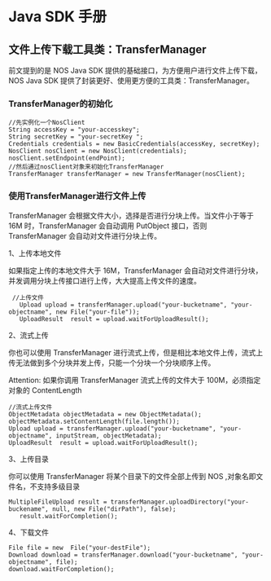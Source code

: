# Java SDK 手册

## 文件上传下载工具类：TransferManager

前文提到的是 NOS Java SDK 提供的基础接口，为方便用户进行文件上传下载，NOS Java SDK 提供了封装更好、使用更方便的工具类：TransferManager。

### TransferManager的初始化

    //先实例化一个NosClient
    String accessKey = "your-accesskey";
    String secretKey = "your-secretKey ";
    Credentials credentials = new BasicCredentials(accessKey, secretKey);
    NosClient nosClient = new NosClient(credentials);
    nosClient.setEndpoint(endPoint);
    //然后通过nosClient对象来初始化TransferManager
    TransferManager transferManager = new TransferManager(nosClient);

### 使用TransferManager进行文件上传
TransferManager 会根据文件大小，选择是否进行分块上传。当文件小于等于 16M 时，TransferManager 会自动调用 PutObject 接口，否则 TransferManager 会自动对文件进行分块上传。 

1、上传本地文件

如果指定上传的本地文件大于 16M，TransferManager 会自动对文件进行分块，并发调用分块上传接口进行上传，大大提高上传文件的速度。

     //上传文件
       Upload upload = transferManager.upload("your-bucketname", "your-objectname", new File("your-file"));
       UploadResult  result = upload.waitForUploadResult();

2、流式上传

你也可以使用 TransferManager 进行流式上传，但是相比本地文件上传，流式上传无法做到多个分块并发上传，只能一个分块一个分块顺序上传。

Attention:
如果你调用 TransferManager 流式上传的文件大于 100M，必须指定对象的 ContentLength

    //流式上传文件
    ObjectMetadata objectMetadata = new ObjectMetadata();
    objectMetadata.setContentLength(file.length());
    Upload upload = transferManager.upload("your-bucketname", "your-objectname", inputStream, objectMetadata);
    UploadResult  result = upload.waitForUploadResult();

3、上传目录

你可以使用 TransferManager 将某个目录下的文件全部上传到 NOS ,对象名即文件名，不支持多级目录   

    MultipleFileUpload result = transferManager.uploadDirectory("your-buckename", null, new File("dirPath"), false);
       result.waitForCompletion();

4、下载文件 

    File file = new  File("your-destFile");
    Download download = transferManager.download("your-bucketname", "your-objectname", file);
    download.waitForCompletion();

